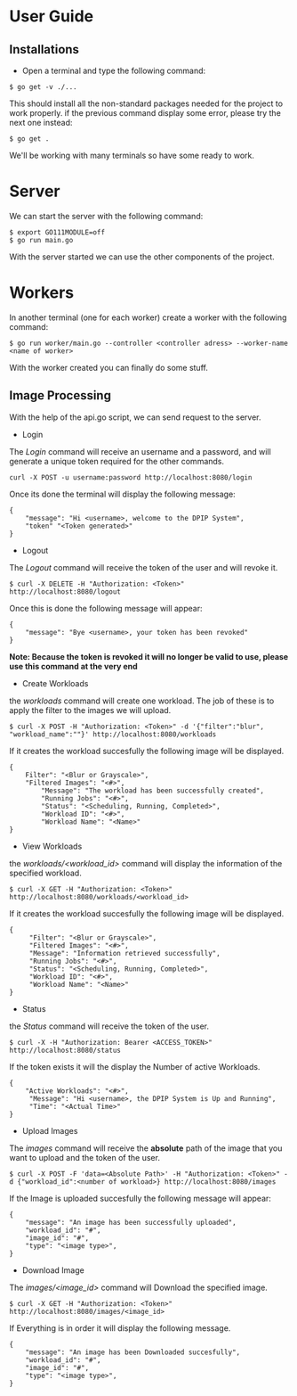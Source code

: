 User Guide
==========

## Installations
 
- Open a terminal and type the following command:
 
```
$ go get -v ./...
```
This should install all the non-standard packages needed for the project to work properly.
if the previous command display some error, please try the next one instead:
```
$ go get .
```
We'll be working with many terminals so have some ready to work.
# Server
We can start the server with the following command:
```
$ export GO111MODULE=off
$ go run main.go
```
With the server started we can use the other components of the project.

# Workers
In another terminal (one for each worker) create a worker with the following command:
```
$ go run worker/main.go --controller <controller adress> --worker-name <name of worker>
```
With the worker created you can finally do some stuff.

## Image Processing
With the help of the api.go script, we can send request to the server.
- Login

The *Login* command will receive an username and a password, and will generate a unique token required for the other commands.

```
curl -X POST -u username:password http://localhost:8080/login
```

Once its done the terminal will display the following message:

```
{
	"message": "Hi <username>, welcome to the DPIP System",
	"token" "<Token generated>"
}
```
- Logout

The *Logout* command will receive the token of the user and will revoke it.

```
$ curl -X DELETE -H "Authorization: <Token>" http://localhost:8080/logout
```

Once this is done the following message will appear:

```
{
	"message": "Bye <username>, your token has been revoked"
}
```

**Note: Because the token is revoked it will no longer be valid to use, please use this command at the very end**

- Create Workloads

the *workloads* command will create one workload. The job of these is to apply the filter to the images we will upload.

```
$ curl -X POST -H "Authorization: <Token>" -d '{"filter":"blur", "workload_name":""}' http://localhost:8080/workloads
```
If it creates the workload succesfully the following image will be displayed.
```
{
	Filter": "<Blur or Grayscale>",
	"Filtered Images": "<#>",
        "Message": "The workload has been successfully created",
        "Running Jobs": "<#>",
        "Status": "<Scheduling, Running, Completed>",
        "Workload ID": "<#>",
        "Workload Name": "<Name>"
}
```
- View Workloads

the *workloads/<workload_id>* command will display the information of the specified workload. 
```
$ curl -X GET -H "Authorization: <Token>" http://localhost:8080/workloads/<workload_id>
```
If it creates the workload succesfully the following image will be displayed.
```
{
     "Filter": "<Blur or Grayscale>",
     "Filtered Images": "<#>",
     "Message": "Information retrieved successfully",
     "Running Jobs": "<#>",
     "Status": "<Scheduling, Running, Completed>",
     "Workload ID": "<#>",
     "Workload Name": "<Name>"
}
```
- Status

the *Status* command will receive the token of the user.

```
$ curl -X -H "Authorization: Bearer <ACCESS_TOKEN>" http://localhost:8080/status
```

If the token exists it will the display the Number of active Workloads.

```
{
	"Active Workloads": "<#>",
     "Message": "Hi <username>, the DPIP System is Up and Running",
     "Time": "<Actual Time>"
}
```

- Upload Images

The *images* command will receive the **absolute** path of the image that you want to upload and the token of the user.

```
$ curl -X POST -F 'data=<Absolute Path>' -H "Authorization: <Token>" -d {"workload_id":<number of workload>} http://localhost:8080/images
```

If the Image is uploaded succesfully the following message will appear:

```
{
	"message": "An image has been successfully uploaded",
	"workload_id": "#",
	"image_id": "#",
	"type": "<image type>", 
}
```

- Download Image

The *images/<image_id>* command will Download the specified image.

```
$ curl -X GET -H "Authorization: <Token>" http://localhost:8080/images/<image_id>
```

If Everything is in order it will display the following message.

```
{
	"message": "An image has been Downloaded succesfully",
	"workload_id": "#",
	"image_id": "#",
	"type": "<image type>", 
}
```
